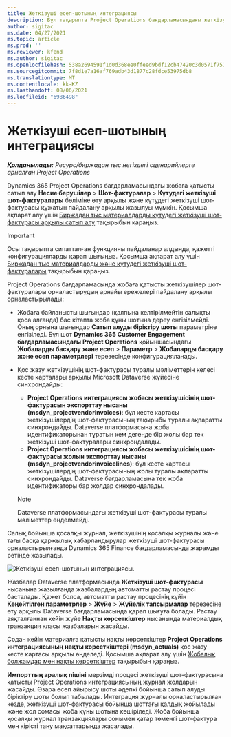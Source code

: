 ```yaml
---
title: Жеткізуші есеп-шотының интеграциясы
description: Бұл тақырыпта Project Operations бағдарламасындағы жеткізуші шот-фактурасының интеграциясы туралы ақпарат берілген.
author: sigitac
ms.date: 04/27/2021
ms.topic: article
ms.prod: ''
ms.reviewer: kfend
ms.author: sigitac
ms.openlocfilehash: 538a2694591f1d0d368ee0ffeed9bdf12cb47420c3d0571f75185fe433f23436
ms.sourcegitcommit: 7f8d1e7a16af769adb43d1877c28fdce53975db8
ms.translationtype: MT
ms.contentlocale: kk-KZ
ms.lasthandoff: 08/06/2021
ms.locfileid: "6986498"
---
```

# <a name="vendor-invoice-integration"></a>Жеткізуші есеп-шотының интеграциясы

_**Қолданылады:** Ресурс/биржадан тыс негіздегі сценарийлерге арналған Project Operations_

Dynamics 365 Project Operations бағдарламасындағы жобаға қатысты сатып алу **Несие берушілер** > **Шот-фактуралар** > **Күтудегі жеткізуші шот-фактуралары** бөліміне өту арқылы және күтудегі жеткізуші шот-фактурасы құжатын пайдалану арқылы жазылуы мүмкін. Қосымша ақпарат алу үшін [Биржадан тыс материалдарды күтудегі жеткізуші шот-фактурасы арқылы сатып алу](../procurement/pending-vendor-invoices.md) тақырыбын қараңыз.

> [!IMPORTANT]
> Осы тақырыпта сипатталған функцияны пайдаланар алдында, қажетті конфигурацияларды қарап шығыңыз. Қосымша ақпарат алу үшін [Биржадан тыс материалдарды және күтудегі жеткізуші шот-фактуралары](../procurement/configure-materials-nonstocked.md) тақырыбын қараңыз.

Project Operations бағдарламасында жобаға қатысты жеткізушілер шот-фактуралары орналастырудың арнайы ережелері пайдалану арқылы орналастырылады:

- Жобаға байланысты шығындар (қалпына келтірілмейтін салықты қоса алғанда) бас кітапта жоба құны шотына дереу енгізілмейді. Оның орнына шығындар **Сатып алуды біріктіру шоты** параметріне енгізіледі. Бұл шот **Dynamics 365 Customer Engagement бағдарламасындағы Project Operations** қойыншасындағы **Жобаларды басқару және есеп** > **Параметр** > **Жобаларды басқару және есеп параметрлері** терезесінде конфигурацияланады.
- Қос жазу жеткізушінің шот-фактурасы туралы мәліметтерін келесі кесте карталары арқылы Microsoft Dataverse жүйесіне синхрондайды:

     - **Project Operations интеграциясы жобасы жеткізушісінің шот-фактурасын экспорттау нысаны (msdyn_projectvendorinvoices)**: бұл кесте картасы жеткізушілердің шот-фактурасының тақырыбы туралы ақпаратты синхрондайды. Dataverse платформасына жоба идентификаторынан тұратын кем дегенде бір жолы бар тек жеткізуші шот-фактуралары синхрондалады.
     - **Project Operations интеграциясы жобасы жеткізушісінің шот-фактурасы жолын экспорттау нысаны (msdyn_projectvendorinvoicelines)**: бұл кесте картасы жеткізушілердің шот-фактурасының жолы туралы ақпаратты синхрондайды. Dataverse бағдарламасына тек жоба идентификаторы бар жолдар синхрондалады.

     > [!NOTE]
     > Dataverse платформасындағы жеткізуші шот-фактурасы туралы мәліметтер өңделмейді.

Салық бойынша қосалқы журнал, жеткізушінің қосалқы журналы және тағы басқа қаржылық хабарландырулар жеткізуші шот-фактурасы орналастырылғанда Dynamics 365 Finance бағдарламасында жарамды ретінде жазылады.

![Жеткізуші есеп-шотының интеграциясы.](media/DW7VendorInvoice.png)

Жазбалар Dataverse платформасында **Жеткізуші шот-фактурасы** нысанына жазылғанда жазбалардың автоматты растау процесі басталады. Қажет болса, автоматты растау процесінің күйін **Кеңейтілген параметрлер** > **Жүйе** > **Жүйелік тапсырмалар** терезесіне өту арқылы Dataverse бағдарламасында қарап шығуға болады. Растау аяқталғаннан кейін жүйе **Нақты көрсеткіштер** нысанында материалдық транзакция класы жазбаларын жасайды.

Содан кейін материалға қатысты нақты көрсеткіштер **Project Operations интеграциясының нақты көрсеткіштері (msdyn_actuals)** қос жазу кесте картасы арқылы өңделеді. Қосымша ақпарат алу үшін [Жобалық болжамдар мен нақты көрсеткіштер](resource-dual-write-estimates-actuals.md) тақырыбын қараңыз.

**Импорттың аралық пішіні** мерзімді процесі жеткізуші шот-фактурасына қатысты Project Operations интеграциясының журнал жолдарын жасайды. Өзара есеп айырысу шоты әдепкі бойынша сатып алуды біріктіру шоты болып табылады. Интеграция журналы орналастырылған кезде, жеткізуші шот-фактурасы бойынша шоттағы қалдық жойылады және жол сомасы жоба құны шотына көшіріледі. Жоба бойынша қосалқы журнал транзакциялары сонымен қатар төменгі шот-фактура мен кірісті тану мақсаттарында жасалады.
